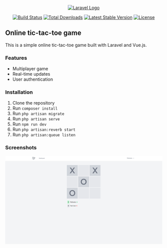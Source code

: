<p align="center"><a href="https://laravel.com" target="_blank"><img src="https://raw.githubusercontent.com/laravel/art/master/logo-lockup/5%20SVG/2%20CMYK/1%20Full%20Color/laravel-logolockup-cmyk-red.svg" width="400" alt="Laravel Logo"></a></p>

<p align="center">
<a href="https://github.com/laravel/framework/actions"><img src="https://github.com/laravel/framework/workflows/tests/badge.svg" alt="Build Status"></a>
<a href="https://packagist.org/packages/laravel/framework"><img src="https://img.shields.io/packagist/dt/laravel/framework" alt="Total Downloads"></a>
<a href="https://packagist.org/packages/laravel/framework"><img src="https://img.shields.io/packagist/v/laravel/framework" alt="Latest Stable Version"></a>
<a href="https://packagist.org/packages/laravel/framework"><img src="https://img.shields.io/packagist/l/laravel/framework" alt="License"></a>
</p>

## Online tic-tac-toe game

This is a simple online tic-tac-toe game built with Laravel and Vue.js.

### Features

- Multiplayer game
- Real-time updates
- User authentication

### Installation

1. Clone the repository
2. Run `composer install`
3. Run `php artisan migrate`
4. Run `php artisan serve`
5. Run `npm run dev`
6. Run `php artisan:reverb start`
7. Run `php artisan:queue listen`
 
### Screenshots

![Screenshot 1](public/screenshot.png)